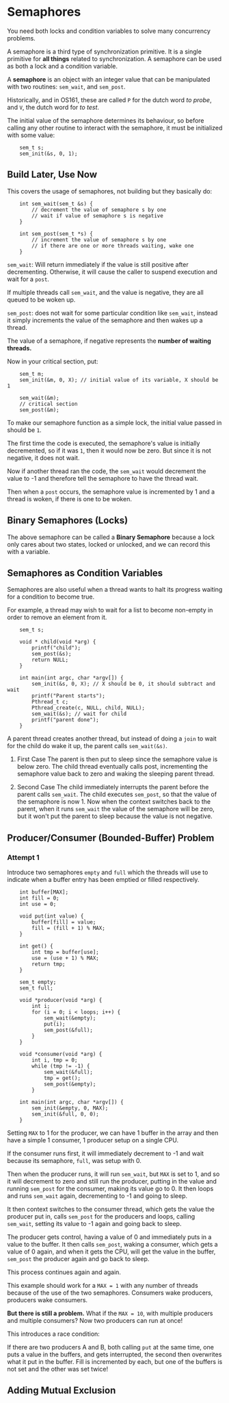 # Semaphores
You need both locks and condition variables to solve many concurrency problems.

A semaphore is a third type of synchronization primitive. It is a single primitive for **all things** related to synchronization. A semaphore can be used as both a lock and a condition variable.

A **semaphore**  is an object with an integer value that can be manipulated with two routines: `sem_wait`, and `sem_post`.

Historically, and in OS161, these are called `P` for the dutch word *to probe*, and `V`, the dutch word for *to test*.

The initial value of the semaphore determines its behaviour, so before calling any other routine to interact with the semaphore, it must be initialized with some value:

		sem_t s;
		sem_init(&s, 0, 1);

## Build Later, Use Now
This covers the usage of semaphores, not building but they basically do:

		int sem_wait(sem_t &s) {
			// decrement the value of semaphore s by one
			// wait if value of semaphore s is negative
		}

		int sem_post(sem_t *s) {
			// increment the value of semaphore s by one
			// if there are one or more threads waiting, wake one
		}

`sem_wait`: Will return immediately if the value is still positive after decrementing. Otherwise, it will cause the caller to suspend execution and wait for a `post`.

If multiple threads call `sem_wait`, and the value is negative, they are all queued to be woken up.

`sem_post`: does not wait for some particular condition like `sem_wait`, instead it simply increments the value of the semaphore and then wakes up a thread.

The value of a semaphore, if negative represents the **number of waiting threads.**

Now in your critical section, put:

		sem_t m;
		sem_init(&m, 0, X); // initial value of its variable, X should be 1

		sem_wait(&m);
		// critical section
		sem_post(&m);

To make our semaphore function as a simple lock, the initial value passed in should be `1`.

The first time the code is executed, the semaphore's value is initially decremented, so if it was `1`, then it would now be zero. But since it is not negative, it does not wait.

Now if another thread ran the code, the `sem_wait` would decrement the value to -1 and therefore tell the semaphore to have the thread wait.

Then when a `post` occurs, the semaphore value is incremented by 1 and a thread is woken, if there is one to be woken.

## Binary Semaphores (Locks)
The above semaphore can be called a **Binary Semaphore** because a lock only cares about two states, locked or unlocked, and we can record this with a variable.

## Semaphores as Condition Variables
Semaphores are also useful when a thread wants to halt its progress waiting for a condition to become true.

For example, a thread may wish to wait for a list to become non-empty in order to remove an element from it.

		sem_t s;

		void * child(void *arg) {
			printf("child");
			sem_post(&s);
			return NULL;
		}

		int main(int argc, char *argv[]) {
			sem_init(&s, 0, X); // X should be 0, it should subtract and wait
			printf("Parent starts");
			Pthread_t c;
			Pthread_create(c, NULL, child, NULL);
			sem_wait(&s); // wait for child
			printf("parent done");
		}

A parent thread creates another thread, but instead of doing a `join` to wait for the child do wake it up, the parent calls `sem_wait(&s)`.

1. First Case
The parent is then put to sleep since the semaphore value is below zero. The child thread eventually calls post, incrementing the semaphore value back to zero and waking the sleeping parent thread.

2. Second Case
The child immediately interrupts the parent before the parent calls `sem_wait`. The child executes `sem_post`, so that the value of the semaphore is now 1. Now when the context switches back to the parent, when it runs `sem_wait` the value of the semaphore will be zero, but it won't put the parent to sleep because the value is not negative.

## Producer/Consumer (Bounded-Buffer) Problem
### Attempt 1
Introduce two semaphores `empty` and `full` which the threads will use to indicate when a buffer entry has been emptied or filled respectively.

		int buffer[MAX];
		int fill = 0;
		int use = 0;

		void put(int value) {
			buffer[fill] = value;
			fill = (fill + 1) % MAX;
		}

		int get() {
			int tmp = buffer[use];
			use = (use + 1) % MAX;
			return tmp;
		}

		sem_t empty;
		sem_t full;

		void *producer(void *arg) {
			int i;
			for (i = 0; i < loops; i++) {
				sem_wait(&empty);
				put(i);
				sem_post(&full);
			}
		}

		void *consumer(void *arg) {
			int i, tmp = 0;
			while (tmp != -1) {
				sem_wait(&full);
				tmp = get();
				sem_post(&empty);
			}

		int main(int argc, char *argv[]) {
			sem_init(&empty, 0, MAX);
			sem_init(&full, 0, 0);
		}

Setting `MAX` to 1 for the producer, we can have 1 buffer in the array and then have a simple 1 consumer, 1 producer setup on a single CPU.

If the consumer runs first, it will immediately decrement to -1 and wait because its semaphore, `full`, was setup with 0.

Then when the producer runs, it will run `sem_wait`, but `MAX` is set to 1, and so it will decrement to zero and still run the producer, putting in the value and running `sem_post` for the consumer, making its value go to 0. It then loops and runs `sem_wait` again, decrementing to -1 and going to sleep.

It then context switches to the consumer thread, which gets the value the producer put in, calls `sem_post` for the producers and loops, calling `sem_wait`, setting its value to -1 again and going back to sleep.
 
The producer gets control, having a value of 0 and immediately puts in a value to the buffer. It then calls `sem_post`, waking a consumer, which gets a value of 0 again, and when it gets the CPU, will get the value in the buffer, `sem_post` the producer again and go back to sleep.

This process continues again and again.

This example should work for a `MAX = 1` with any number of threads because of the use of the two semaphores. Consumers wake producers, producers wake consumers.

**But there is still a problem.** What if the `MAX = 10`, with multiple producers and multiple consumers? Now two producers can run at once!

This introduces a race condition:

If there are two producers A and B, both calling `put` at the same time, one puts a value in the buffers, and gets interrupted, the second then overwrites what it put in the buffer. Fill is incremented by each, but one of the buffers is not set and the other was set twice!

## Adding Mutual Exclusion












